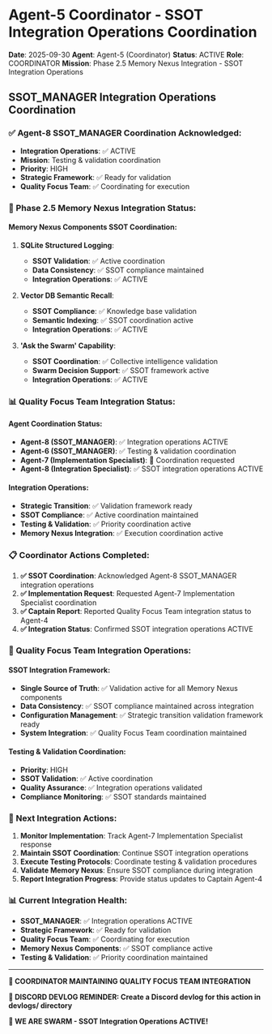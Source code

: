 # Agent-5 Coordinator - SSOT Integration Operations Coordination

**Date**: 2025-09-30
**Agent**: Agent-5 (Coordinator)
**Status**: ACTIVE
**Role**: COORDINATOR
**Mission**: Phase 2.5 Memory Nexus Integration - SSOT Integration Operations

## SSOT_MANAGER Integration Operations Coordination

### ✅ Agent-8 SSOT_MANAGER Coordination Acknowledged:
- **Integration Operations**: ✅ ACTIVE
- **Mission**: Testing & validation coordination
- **Priority**: HIGH
- **Strategic Framework**: ✅ Ready for validation
- **Quality Focus Team**: ✅ Coordinating for execution

### 🎯 Phase 2.5 Memory Nexus Integration Status:

#### **Memory Nexus Components SSOT Coordination:**
1. **SQLite Structured Logging**:
   - **SSOT Validation**: ✅ Active coordination
   - **Data Consistency**: ✅ SSOT compliance maintained
   - **Integration Operations**: ✅ ACTIVE

2. **Vector DB Semantic Recall**:
   - **SSOT Compliance**: ✅ Knowledge base validation
   - **Semantic Indexing**: ✅ SSOT coordination active
   - **Integration Operations**: ✅ ACTIVE

3. **'Ask the Swarm' Capability**:
   - **SSOT Coordination**: ✅ Collective intelligence validation
   - **Swarm Decision Support**: ✅ SSOT framework active
   - **Integration Operations**: ✅ ACTIVE

### 📊 Quality Focus Team Integration Status:

#### **Agent Coordination Status:**
- **Agent-8 (SSOT_MANAGER)**: ✅ Integration operations ACTIVE
- **Agent-6 (SSOT_MANAGER)**: ✅ Testing & validation coordination
- **Agent-7 (Implementation Specialist)**: 🔄 Coordination requested
- **Agent-8 (Integration Specialist)**: ✅ SSOT integration operations ACTIVE

#### **Integration Operations:**
- **Strategic Transition**: ✅ Validation framework ready
- **SSOT Compliance**: ✅ Active coordination maintained
- **Testing & Validation**: ✅ Priority coordination active
- **Memory Nexus Integration**: ✅ Execution coordination active

### 📋 Coordinator Actions Completed:
1. **✅ SSOT Coordination**: Acknowledged Agent-8 SSOT_MANAGER integration operations
2. **✅ Implementation Request**: Requested Agent-7 Implementation Specialist coordination
3. **✅ Captain Report**: Reported Quality Focus Team integration status to Agent-4
4. **✅ Integration Status**: Confirmed SSOT integration operations ACTIVE

### 🔄 Quality Focus Team Integration Operations:

#### **SSOT Integration Framework:**
- **Single Source of Truth**: ✅ Validation active for all Memory Nexus components
- **Data Consistency**: ✅ SSOT compliance maintained across integration
- **Configuration Management**: ✅ Strategic transition validation framework ready
- **System Integration**: ✅ Quality Focus Team coordination maintained

#### **Testing & Validation Coordination:**
- **Priority**: HIGH
- **SSOT Validation**: ✅ Active coordination
- **Quality Assurance**: ✅ Integration operations validated
- **Compliance Monitoring**: ✅ SSOT standards maintained

### 🎯 Next Integration Actions:
1. **Monitor Implementation**: Track Agent-7 Implementation Specialist response
2. **Maintain SSOT Coordination**: Continue SSOT integration operations
3. **Execute Testing Protocols**: Coordinate testing & validation procedures
4. **Validate Memory Nexus**: Ensure SSOT compliance during integration
5. **Report Integration Progress**: Provide status updates to Captain Agent-4

### 📊 Current Integration Health:
- **SSOT_MANAGER**: ✅ Integration operations ACTIVE
- **Strategic Framework**: ✅ Ready for validation
- **Quality Focus Team**: ✅ Coordinating for execution
- **Memory Nexus Components**: ✅ SSOT compliance active
- **Testing & Validation**: ✅ Priority coordination maintained

---

**🎯 COORDINATOR MAINTAINING QUALITY FOCUS TEAM INTEGRATION**

**📝 DISCORD DEVLOG REMINDER: Create a Discord devlog for this action in devlogs/ directory**

**🐝 WE ARE SWARM - SSOT Integration Operations ACTIVE!**
